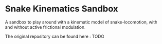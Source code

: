 # Snake Kinematics Sandbox

A sandbox to play around with a kinematic model of snake-locomotion, with and
without active frictional modulation.

The original repository can be found here : TODO
